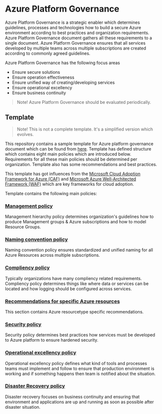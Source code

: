 # Azure Platform Governance

Azure Platform Governance is a strategic enabler which determines guidelines, processes and technologies how to build a secure Azure environment according to best practices and organization requirements. Azure Platform Governance document gathers all these requirements to a single document. Azure Platform Governance ensures that all services developed by multiple teams across multiple subscriptions are created according to commonly agreed guidelines.

Azure Platform Governance has the following focus areas
- Ensure secure solutions
- Ensure operation effectiveness
- Ensure unified way of creating/developing services
- Ensure operational excellency
- Ensure business continuity

> Note! Azure Platform Governance should be evaluated periodically.

## Template

> Note! This is not a complete template. It's a simplified version which evolves.

This repository contains a sample template for Azure platform governance document which can be found from [here](https://github.com/kalleantero/Azure.Governance/blob/main/Azure-Platform-Governance.md). Template has defined structure which contains eight main policies which are introduced below. Requirements for all these main policies should be determined per organization. Template also has some recommendations and best practices.

This template has got influences from the [Microsoft Cloud Adoption Framework for Azure (CAF)](https://learn.microsoft.com/en-us/azure/cloud-adoption-framework/) and [Microsoft Azure Well-Architected Framework (WAF)](https://learn.microsoft.com/en-us/azure/architecture/framework/) which are key frameworks for cloud adoption.

Template contains the following main policies:

### [Management policy](https://github.com/kalleantero/Azure.Governance/edit/main/Azure-Platform-Governance.md#20-management-hierarchy)

Management hierarchy policy determines organization's guidelines how to produce Management groups & Azure subscriptions and how to model Resource Groups.

### [Naming convention policy](https://github.com/kalleantero/Azure.Governance/edit/main/Azure-Platform-Governance.md#30-naming-convention)

Naming convention policy ensures standardized and unified naming for all Azure Resources across multiple subscriptions.

### [Compliency policy](https://github.com/kalleantero/Azure.Governance/edit/main/Azure-Platform-Governance.md#40-compliency)

Typically organizations have many compliency related requirements. Compliency policy determines things like where data or services can be located and how logging should be configured across services.

### [Recommendations for specific Azure resources](https://github.com/kalleantero/Azure.Governance/edit/main/Azure-Platform-Governance.md#50-recommendations-for-specific-azure-resources)

This section contains Azure resourcetype specific recommendations.

### [Security policy](https://github.com/kalleantero/Azure.Governance/edit/main/Azure-Platform-Governance.md#60-security)

Security policy determines best practices how services must be developed to Azure platform to ensure hardened security.

### [Operational excellency policy](https://github.com/kalleantero/Azure.Governance/edit/main/Azure-Platform-Governance.md#70-operational-excellency)

Operational excellency policy defines what kind of tools and processes teams must implement and follow to ensure that production environment is working and if something happens then team is notified about the situation.

### [Disaster Recovery policy](https://github.com/kalleantero/Azure.Governance/edit/main/Azure-Platform-Governance.md#80-disaster-recovery)

Disaster recovery focuses on business continuity and ensuring that environment and applications are up and running as soon as possible after disaster situation.
